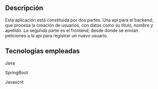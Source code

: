 ## Descripción

Esta aplicación está constituida por dos partes. Una api para el backend; que procesa la creación de usuarios, con datos como su titulo, nombre y apellido. La segunda parte es el frontend; desde donde se envían peticiones a la api para registrar un nuevo usuario.



## Tecnologías empleadas

Java

SpringBoot

Javascrit